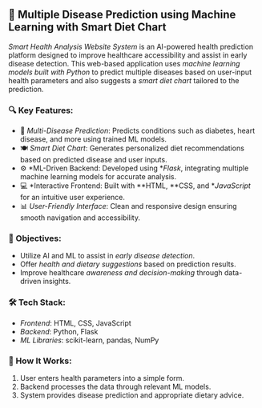 ## 🧠 Multiple Disease Prediction using Machine Learning with Smart Diet Chart

*Smart Health Analysis Website System* is an AI-powered health prediction platform designed to improve healthcare accessibility and assist in early disease detection. This web-based application uses *machine learning models built with Python* to predict multiple diseases based on user-input health parameters and also suggests a *smart diet chart* tailored to the prediction.

### 🔍 Key Features:

* 🧬 *Multi-Disease Prediction*: Predicts conditions such as diabetes, heart disease, and more using trained ML models.
* 🍽 *Smart Diet Chart*: Generates personalized diet recommendations based on predicted disease and user inputs.
* ⚙ *ML-Driven Backend: Developed using **Flask*, integrating multiple machine learning models for accurate analysis.
* 💻 *Interactive Frontend: Built with **HTML, **CSS, and **JavaScript* for an intuitive user experience.
* 📊 *User-Friendly Interface*: Clean and responsive design ensuring smooth navigation and accessibility.

### 🎯 Objectives:

* Utilize AI and ML to assist in *early disease detection*.
* Offer *health and dietary suggestions* based on prediction results.
* Improve healthcare *awareness and decision-making* through data-driven insights.

### 🛠 Tech Stack:

* *Frontend*: HTML, CSS, JavaScript
* *Backend*: Python, Flask
* *ML Libraries*: scikit-learn, pandas, NumPy

### 🚀 How It Works:

1. User enters health parameters into a simple form.
2. Backend processes the data through relevant ML models.
3. System provides disease prediction and appropriate dietary advice.

